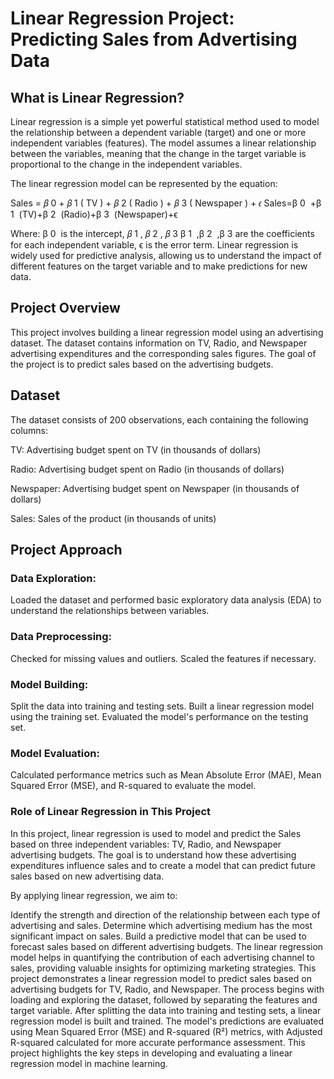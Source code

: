 # Linear Regression Project: Predicting Sales from Advertising Data

## What is Linear Regression?
Linear regression is a simple yet powerful statistical method used to model the relationship between a dependent variable (target) and one or more independent variables (features). The model assumes a linear relationship between the variables, meaning that the change in the target variable is proportional to the change in the independent variables.

The linear regression model can be represented by the equation:

Sales =
𝛽
0
+
𝛽
1
(
TV
)
+
𝛽
2
(
Radio
)
+
𝛽
3
(
Newspaper
)
+
𝜖
Sales=β 
0
​
 +β 
1
​
 (TV)+β 
2
​
 (Radio)+β 
3
​
 (Newspaper)+ϵ

Where:
β 
0
​
  is the intercept,
𝛽
1
,
𝛽
2
,
𝛽
3
β 
1
​
 ,β 
2
​
 ,β 
3
are the coefficients for each independent variable, ϵ is the error term.
Linear regression is widely used for predictive analysis, allowing us to understand the impact of different features on the target variable and to make predictions for new data.

## Project Overview
This project involves building a linear regression model using an advertising dataset. The dataset contains information on TV, Radio, and Newspaper advertising expenditures and the corresponding sales figures. The goal of the project is to predict sales based on the advertising budgets.

## Dataset
The dataset consists of 200 observations, each containing the following columns:

TV: Advertising budget spent on TV (in thousands of dollars)

Radio: Advertising budget spent on Radio (in thousands of dollars)

Newspaper: Advertising budget spent on Newspaper (in thousands of dollars)

Sales: Sales of the product (in thousands of units)
## Project Approach
### Data Exploration:

Loaded the dataset and performed basic exploratory data analysis (EDA) to understand the relationships between variables.
### Data Preprocessing:

Checked for missing values and outliers.
Scaled the features if necessary.
### Model Building:

Split the data into training and testing sets.
Built a linear regression model using the training set.
Evaluated the model's performance on the testing set.
### Model Evaluation:

Calculated performance metrics such as Mean Absolute Error (MAE), Mean Squared Error (MSE), and R-squared to evaluate the model.

### Role of Linear Regression in This Project
In this project, linear regression is used to model and predict the Sales based on three independent variables: TV, Radio, and Newspaper advertising budgets. The goal is to understand how these advertising expenditures influence sales and to create a model that can predict future sales based on new advertising data.

By applying linear regression, we aim to:

Identify the strength and direction of the relationship between each type of advertising and sales.
Determine which advertising medium has the most significant impact on sales.
Build a predictive model that can be used to forecast sales based on different advertising budgets.
The linear regression model helps in quantifying the contribution of each advertising channel to sales, providing valuable insights for optimizing marketing strategies.
This project demonstrates a linear regression model to predict sales based on advertising budgets for TV, Radio, and Newspaper. The process begins with loading and exploring the dataset, followed by separating the features and target variable. After splitting the data into training and testing sets, a linear regression model is built and trained. The model's predictions are evaluated using Mean Squared Error (MSE) and R-squared (R²) metrics, with Adjusted R-squared calculated for more accurate performance assessment. This project highlights the key steps in developing and evaluating a linear regression model in machine learning.


